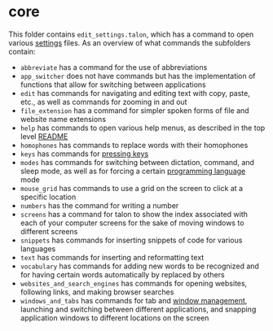 # core

This folder contains `edit_settings.talon`, which has a command to open various [settings](https://github.com/talonhub/community?tab=readme-ov-file#settings) files. As an overview of what commands the subfolders contain:

- `abbreviate` has a command for the use of abbreviations
- `app_switcher` does not have commands but has the implementation of functions that allow for switching between applications
- `edit` has commands for navigating and editing text with copy, paste, etc., as well as commands for zooming in and out
- `file_extension` has a command for simpler spoken forms of file and website name extensions
- `help` has commands to open various help menus, as described in the top level [README](https://github.com/talonhub/community?tab=readme-ov-file#getting-started-with-talon)
- `homophones` has commands to replace words with their homophones
- `keys` has commands for [pressing keys](https://github.com/talonhub/community?tab=readme-ov-file#keys)
- `modes` has commands for switching between dictation, command, and sleep mode, as well as for forcing a certain [programming language](https://github.com/talonhub/community?tab=readme-ov-file#programming-languages) mode
- `mouse_grid` has commands to use a grid on the screen to click at a specific location
- `numbers` has the command for writing a number
- `screens` has a command for talon to show the index associated with each of your computer screens for the sake of moving windows to different screens
- `snippets` has commands for inserting snippets of code for various languages
- `text` has commands for inserting and reformatting text
- `vocabulary` has commands for adding new words to be recognized and for having certain words automatically by replaced by others
- `websites_and_search_engines` has commands for opening websites, following links, and making browser searches
- `windows_and_tabs` has commands for tab and [window management](https://github.com/talonhub/community?tab=readme-ov-file#window-management), launching and switching between different applications, and snapping application windows to different locations on the screen
